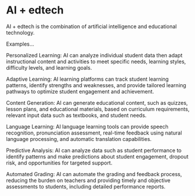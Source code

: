 # AI + edtech

AI + edtech is the combination of artificial intelligence and educational technology.

Examples…

Personalized Learning: AI can analyze individual student data then adapt instructional content and activities to meet specific needs, learning styles, difficulty levels, and learning goals.

Adaptive Learning: AI learning platforms can track student learning patterns, identify strengths and weaknesses, and provide tailored learning pathways to optimize student engagement and achievement.

Content Generation: AI can generate educational content, such as quizzes, lesson plans, and educational materials, based on curriculum requirements, relevant input data such as textbooks, and student needs.

Language Learning: AI language learning tools can provide speech recognition, pronunciation assessment, real-time feedback using natural language processing, and automatic translation capabilities. 

Predictive Analysis: AI can analyze data such as student performance to identify patterns and make predictions about student engagement, dropout risk, and opportunities for targeted support.

Automated Grading: AI can automate the grading and feedback process, reducing the burden on teachers and providing timely and objective assessments to students, including detailed performance reports.
